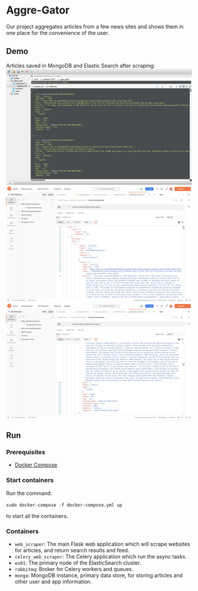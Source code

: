 # Aggre-Gator

Our project aggregates articles from a few news sites and shows them in one place for the convenience of the user.

## Demo

Articles saved in MongoDB and Elastic Search after scraping:
![Mongo DB Articles Stored](https://github.com/shenoy-anurag/temp-json/blob/master/static/images/mongo-db-articles-cnn.png?raw=true)
![Elastic Search Article P1](https://github.com/shenoy-anurag/temp-json/blob/master/static/images/elastic-search-articles-p1.png?raw=true)
![Elastic Search Article P2](https://github.com/shenoy-anurag/temp-json/blob/master/static/images/elastic-search-articles-p2.png?raw=true)

## Run

### Prerequisites

- [Docker Compose](https://docs.docker.com/compose/install/)

### Start containers

Run the command:

`sudo docker-compose -f docker-compose.yml up`

to start all the containers.

### Containers

- `web_scraper`: The main Flask web application which will scrape websites for articles, and return search results and feed.
- `celery_web_scraper`: The Celery application which run the async tasks.
- `es01`: The primary node of the ElasticSearch cluster.
- `rabbitmq`: Broker for Celery workers and queues.
- `mongo`: MongoDB instance, primary data store, for storing articles and other user and app information.

